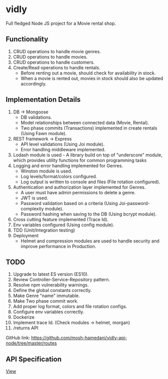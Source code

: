 # vidly
Full fledged Node JS project for a Movie rental shop.

## Functionality
1. CRUD operations to handle movie genres.
2. CRUD operations to handle movies.
3. CRUD operations to handle customers.
4. Create/Read operations to handle rentals.
    - Before renting out a movie, should check for availability in stock.
    - When a movie is rented out, movies in stock should also be updated accordingly.

## Implementation Details
1. DB -> Mongoose
    - DB validations.
    - Model relationships between connected data (Movie, Rental).
    - Two phase commits (Transactions) implemented in create rentals (Using Fawn module).
2. REST framework -> Express
    - API level validations (Using Joi module).
    - Error handling middleware implemented.
3. Lodash module is used - A library build on top of "underscore" module, which provides utility functions for common programming tasks
4. Logging and error handling implemented for Genres.
    - Winston module is used.
    - Log levels/format/colors configured.
    - Log output is written to console and files (File rotation configured).
5. Authentication and authorization layer implemented for Genres.
    - A user must have admin permissions to delete a genre.
    - JWT is used.
    - Password validation based on a criteria (Using Joi-password-complexity module).
    - Password hashing when saving to the DB (Using bcrypt module).
6. Cross cutting feature implemented (Trace Id).
7. Env variables configured (Using config module).
8. TDD (Unit/Integration testing)
9. Deployment
    - Helmet and compression modules are used to handle security and improve performance in Production.

## TODO
1. Upgrade to latest ES version (ES10).
2. Review Controller-Service-Repository pattern.
3. Resolve npm vulnerability warnings.
4. Define the global constants correctly. 
5. Make Genre "name" immutable.
6. Make Two phase commit work.
7. Add proper log format, colors and file rotation configs.
8. Configure env variables correctly.
9. Dockerize
10. Implement trace Id. (Check modules -> helmet, morgan)
11. /returns API

GitHub link: https://github.com/mosh-hamedani/vidly-api-node/tree/master/routes

## API Specification

[View](./API_spec.md)
